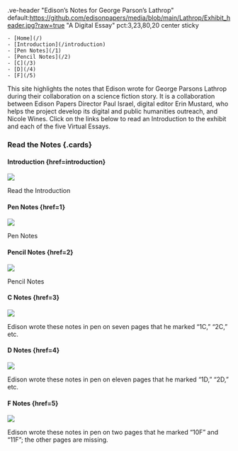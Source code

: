 .ve-header "Edison’s Notes for George Parson’s Lathrop" default:https://github.com/edisonpapers/media/blob/main/Lathrop/Exhibit_header.jpg?raw=true "A Digital Essay" pct:3,23,80,20  center sticky


    - [Home](/)
    - [Introduction](/introduction)
    - [Pen Notes](/1)
    - [Pencil Notes](/2)
    - [C](/3)
    - [D](/4)
    - [F](/5)
    
This site highlights the notes that Edison wrote for George Parsons Lathrop during their collaboration on a science fiction story. It is a collaboration between Edison Papers Director Paul Israel, digital editor Erin Mustard, who helps the project develop its digital and public humanities outreach, and Nicole Wines. Click on the links below to read an Introduction to the exhibit and each of the five Virtual Essays.

### Read the Notes {.cards}

#### Introduction {href=introduction}

![](https://raw.githubusercontent.com/edisonpapers/media/main/ThomasAlvaEdison1884/Thomas_Alva_Edison_1884.jpg)

Read the Introduction 

#### Pen Notes {href=1}

![](https://github.com/edisonpapers/media/blob/main/Lathrop/pen-notes.png?raw=true)

Pen Notes

#### Pencil Notes {href=2}

![](https://github.com/edisonpapers/media/blob/main/Lathrop/pencil_notes.jpg?raw=true)

Pencil Notes

#### C Notes {href=3}

![](https://github.com/edisonpapers/media/blob/main/Lathrop/1C.jpg?raw=true)

Edison wrote these notes in pen on seven pages that he marked “1C,” “2C,” etc.

#### D Notes {href=4}

![](https://github.com/edisonpapers/media/blob/main/Lathrop/1D.jpg?raw=true)

Edison wrote these notes in pen on eleven pages that he marked “1D,” “2D,” etc.

#### F Notes {href=5}

![](https://github.com/edisonpapers/media/blob/main/Lathrop/10F.jpg?raw=true)

Edison wrote these notes in pen on two pages that he marked “10F” and “11F”; the other pages are missing.
